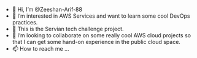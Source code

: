 - 👋 Hi, I’m @Zeeshan-Arif-88
- 👀 I’m interested in AWS Services and want to learn some cool DevOps practices.
- 🌱 This is the Servian tech challenge project.
- 💞️ I’m looking to collaborate on some really cool AWS cloud projects so that I can get some hand-on experience in the public cloud space.
- 📫 How to reach me ...

<!---
Zeeshan-Arif-88/Zeeshan-Arif-88 is a ✨ special ✨ repository because its `README.md` (this file) appears on your GitHub profile.
You can click the Preview link to take a look at your changes.
--->
